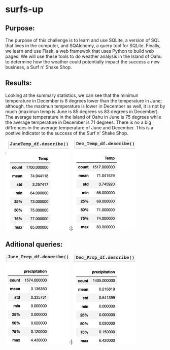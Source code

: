 # surfs-up
## Purpose:

The purpose of this challenge is to learn and use SQLite, a version of SQL that lives in the computer, and SQAlchemy, a query tool for SQLite. Finally, we learn and use Flask, a web framewok that uses Python to build web pages. We will use these tools to do weather analysis in the Island of Oahu to determine how the weather could potentially impact the success a new business, a Surf n' Shake Shop. 

## Results:

Looking at the summary statistics, we can see that the minimun temperature in December is 8 degrees lower than the temperature in June; although, the maximun temperature is lower in December as well, it is not by much (maximun temp is June is 85 degrees vs 83 degrees in December).
The average temperature in the Island of Oahu in June is 75 degrees while the average temperature in December is 71 degrees. There is no a big diffrences in the average temperature of June and December. This is a postive indicator to the success of the Surf n' Shake Shop.

![JuneTemps.png](https://github.com/LucyPill/surfs-up/blob/main/Resources/JuneTemps.png):|:![Dec_Temps.png](https://github.com/LucyPill/surfs-up/blob/main/Resources/Dec_Temps.png)


## Aditional queries:



![June_Prcp.png](https://github.com/LucyPill/surfs-up/blob/main/Resources/June_Prcp.png):|:![Dec_Prcp.png](https://github.com/LucyPill/surfs-up/blob/main/Resources/Dec_Prcp.png)
